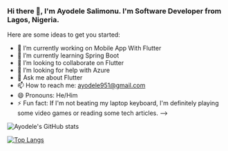 ### Hi there 👋, I'm Ayodele Salimonu. I'm Software Developer from Lagos, Nigeria.

Here are some ideas to get you started:

- 🔭 I’m currently working on Mobile App With Flutter
- 🌱 I’m currently learning Spring Boot
- 👯 I’m looking to collaborate on Flutter
- 🤔 I’m looking for help with Azure
- 💬 Ask me about Flutter
- 📫 How to reach me: ayodele951@gmail.com
- 😄 Pronouns: He/Him
- ⚡ Fun fact: If I'm not beating my laptop keyboard, I'm definitely playing some video games or reading some tech articles.
-->

![Ayodele's GitHub stats](https://github-readme-stats.vercel.app/api?username=ayodelesalimon&show_icons=true)

[![Top Langs](https://github-readme-stats.vercel.app/api/top-langs/?username=ayodelesalimon&layout=compact)](https://github.com/anuraghazra/github-readme-stats)
